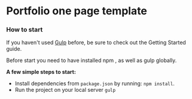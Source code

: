 # Portfolio one page template

### How to start
If you haven't used [Gulp](https://gulpjs.com/) before, be sure to check out the Getting Started guide.

Before start you need to have installed npm , as well as gulp globally.

**A few simple steps to start:**
* Install dependencies from `package.json` by running: `npm install`.
* Run the project on your local server `gulp`